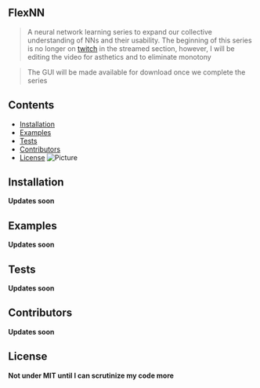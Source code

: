## FlexNN


>A neural network learning series to expand our collective understanding of NNs and their usability. The beginning of this series is no longer on <a href="https://www.Twitch.tv/Rebel_Rae">twitch</a> in the streamed section, however, I will be editing the video for asthetics and to eliminate monotony

>The GUI will be made available for download once we complete the series
## Contents
* [Installation](#installation)
* [Examples](#examples)
* [Tests](#tests)
* [Contributors](#contributors)
* [License](#license)
![Picture](https://images.pexels.com/photos/724994/pexels-photo-724994.jpeg?auto=compress&cs=tinysrgb&dpr=2&h=325&w=470)

## <a name="installation"></a>Installation
**Updates soon**

## <a name="examples"></a>Examples
**Updates soon**

## <a name="tests"></a>Tests
**Updates soon**

## <a name="contributors"></a>Contributors
**Updates soon**

## <a name="license"></a>License
**Not under MIT until I can scrutinize my code more**

